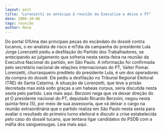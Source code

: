 ```yaml
---
layout: post
title: "Lorenzetti se antecipa à reunião da Executiva e deixa o PT"
date: 2006-10-06
tags: reunião
author: None
---
```

Do portal G1Uma das principais peças do escândalo do dossiê contra tucanos, o ex-analista de risco e m?dia da campanha do presidente Lula Jorge Lorenzetti pediu a desfilação do Partido dos Trabalhadores, se antecipando ao julgamento que sofreria nesta sexta-feira na reunião da Executiva Nacional do partido, em São Paulo. 
A informação foi confirmada pelo secretário nacional de relações internacionais do PT, Valter Pomar.
Lorenzetti, churrasqueiro predileto do presidente Lula, é um dos operadores da compra do dossiê. Ele pediu a desfilação no Tribunal Regional Eleitoral (TRE) de Santa Catarina. 
A situação de Lorenzetti, que teve a prisão decretada mas está solto graças a um habeas corpus, seria discutida nesta sexta pelo partido.
Leia mais aqui.
Berzoini nega que vá deixar direção do pt
O presidente nacional do PT, deputado Ricardo Berzoini, negou nesta quinta-feira (5), por meio de sua assessoria, que vá deixar o cargo na reunião extraordinária que o partido realiza em São Paulo nesta sexta para avaliar o resultado do primeiro turno eleitoral e discutir a crise estabelecida pelo caso do dossiê tucano, que tentava ligar candidatos do PSDB com a máfia dos sanguessugas.
Leia mais aqui. 